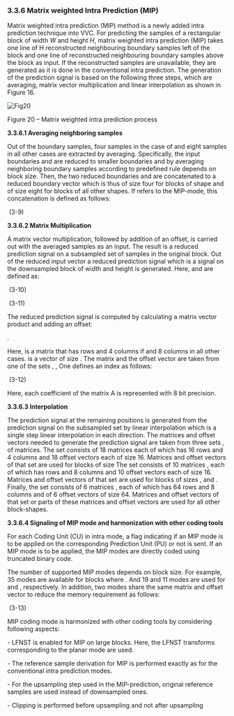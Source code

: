 ### 3.3.6    Matrix weighted Intra Prediction (MIP)

Matrix weighted intra prediction (MIP) method is a newly added intra prediction technique into VVC. For predicting the samples of a rectangular block of width  $W$ and height $H$, matrix weighted intra prediction (MIP) takes one line of H reconstructed neighbouring boundary samples left of the block and one line of   reconstructed neighbouring boundary samples above the block as input. If the reconstructed samples are unavailable, they are generated as it is done in the conventional intra prediction. The generation of the prediction signal is based on the following three steps, which are averaging, matrix vector multiplication and linear interpolation as shown in Figure 16.

  ![Fig20](C:\Users\Thuong\Documents\GitHub\VTM7-Vn\VTM7\imgs\Fig20.png)

Figure 20 – Matrix weighted intra prediction process 

**3.3.6.1 Averaging neighboring samples**

Out of the boundary samples, four samples in the case of   and eight samples in all other cases are extracted by averaging. Specifically, the input boundaries   and   are reduced to smaller boundaries   and   by averaging neighboring boundary samples according to predefined rule depends on block size. Then, the two reduced boundaries   and   are concatenated to a reduced boundary vector   which is thus of size four for blocks of shape    and of size eight for blocks of all other shapes. If   refers to the MIP-mode, this concatenation is defined as follows:

​             (3-9)

 

**3.3.6.2 Matrix Multiplication**

A matrix vector multiplication, followed by addition of an offset, is carried out with the averaged samples as an input. The result is a reduced prediction signal on a subsampled set of samples in the original block. Out of the reduced input vector   a reduced prediction signal   which is a signal on the downsampled block of width   and height   is generated. Here,   and   are defined as:

​                           (3-10)

​                           (3-11)

The reduced prediction signal   is computed by calculating a matrix vector product and adding an offset:

  .

Here,   is a matrix that has   rows and 4 columns if   and 8 columns in all other cases.   is a vector of size   . The matrix   and the offset vector   are taken from one of the sets   ,   ,   One defines an index   as follows:

​                          (3-12)

Here, each coefficient of the matrix A is represented with 8 bit precision. 

**3.3.6.3 Interpolation** 

The prediction signal at the remaining positions is generated from the prediction signal on the subsampled set by linear interpolation which is a single step linear interpolation in each direction. The matrices and offset vectors needed to generate the prediction signal are taken from three sets   ,   of matrices. The set   consists of 18 matrices   each of which has 16 rows and 4 columns and 18 offset vectors   each of size 16. Matrices and offset vectors of that set are used for blocks of size   The set   consists of 10 matrices   , each of which has   rows and 8 columns and 10 offset vectors   each of size 16. Matrices and offset vectors of that set are used for blocks of sizes   ,   and   . Finally, the set   consists of 6 matrices   , each of which has 64 rows and 8 columns and of 6 offset vectors   of size 64. Matrices and offset vectors of that set or parts of these matrices and offset vectors are used for all other block-shapes.

**3.3.6.4  Signaling of MIP mode and harmonization with other coding tools** 

For each Coding Unit (CU) in intra mode, a flag indicating if an MIP mode is to be applied on the corresponding Prediction Unit (PU) or not is sent. If an MIP mode is to be applied, the MIP modes are directly coded using truncated binary code. 

The number of supported MIP modes depends on block size. For example, 35 modes are available for blocks where   . And 19 and 11 modes are used for   and   , respectively. In addition, two modes share the same matrix and offset vector to reduce the memory requirement as follows:

​    (3-13)

MIP coding mode is harmonized with other coding tools by considering following aspects:

\-     LFNST is enabled for MIP on large blocks. Here, the LFNST transforms corresponding to the planar mode are used.

\-     The reference sample derivation for MIP is performed exactly as for the conventional intra prediction modes.

\-     For the upsampling step used in the MIP-prediction, original reference samples are used instead of downsampled ones.

\-     Clipping is performed before upsampling and not after upsampling